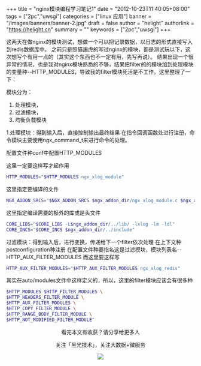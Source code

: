 +++
title = "nginx模块编程学习笔记1"
date = "2012-10-23T11:40:05+08:00"
tags = ["2pc","uwsgi"]
categories = ["linux 应用"]
banner = "/images/banners/banner-2.jpg"
draft = false
author = "helight"
authorlink = "https://helight.cn"
summary = ""
keywords = ["2pc","uwsgi"]
+++

这两天在做nginx的模块测试，想做一个可以把记录数据，以日志的形式直接写入到redis数据库中。
之前只是照猫画虎的写过nginx的模块，都是测试玩以下，这次想写个有用一点的（其实这个东西也不一定有用，先写再说）。
结果出现一个很异常的情况，也是我对nginx模块熟悉的不够，结果把filter的的模块加到处理模块的变量种--HTTP_MODULES，导致我的filter模块死活是不工作。这里整理了一下：
<!--more-->
模块分为： 
1. 处理模块， 
2. 过滤模块， 
3. 均衡负载模块

1.处理模块：得到输入后，直接控制输出最终结果
在指令回调函数处进行注册，命令模块主要使用ngx_command_t来进行命令的处理。


配置文件种conf中配置HTTP_MODULES

这里一定要这样写才起作用
```sh
HTTP_MODULES="$HTTP_MODULES ngx_xlog_module"
```
这里指定要编译的文件
```sh
NGX_ADDON_SRCS="$NGX_ADDON_SRCS $ngx_addon_dir/ngx_xlog_module.c $ngx_addon_dir/test.c"
```
这里指定编译需要的额外的库或是头文件
```sh
CORE_LIBS="$CORE_LIBS -L$ngx_addon_dir/../lib/ -lxlog -lm -ldl"
CORE_INCS="$CORE_INCS $ngx_addon_dir/../include"
```

过滤模块：得到输入后，进行变换，传递给下一个filter依次处理
在上下文种postconfiguration种注册
在配置文件种要指名这是过滤模块，模块列表名--HTTP_AUX_FILTER_MODULES
而这里要这样写
```sh
HTTP_AUX_FILTER_MODULES="$HTTP_AUX_FILTER_MODULES ngx_xlog_redis"
```
其实在auto/modules文件中这样定义的，所以，这里的filter模块应该会有很多种
```sh
$HTTP_MODULES $HTTP_FILTER_MODULES \
$HTTP_HEADERS_FILTER_MODULE \
$HTTP_AUX_FILTER_MODULES \
$HTTP_COPY_FILTER_MODULE \
$HTTP_RANGE_BODY_FILTER_MODULE \
$HTTP_NOT_MODIFIED_FILTER_MODULE"
```

<center>
看完本文有收获？请分享给更多人<br>

关注「黑光技术」，关注大数据+微服务<br>

![](/images/qrcode_helight_tech.jpg)
</center>
